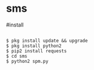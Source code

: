 # sms

#install

```

$ pkg install update && upgrade
$ pkg install python2
$ pip2 install requests
$ cd sms
$ python2 spm.py


```
